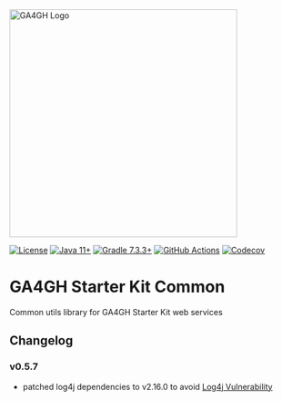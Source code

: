 <img src="https://www.ga4gh.org/wp-content/themes/ga4gh-theme/gfx/GA-logo-horizontal-tag-RGB.svg" alt="GA4GH Logo" style="width: 400px;"/>

[![License](https://img.shields.io/badge/License-Apache%202.0-blue.svg?style=flat-square)](https://opensource.org/licenses/Apache-2.0)
[![Java 11+](https://img.shields.io/badge/java-11+-blue.svg?style=flat-square)](https://www.java.com)
[![Gradle 7.3.3+](https://img.shields.io/badge/gradle-7.3.3+-blue.svg?style=flat-square)](https://gradle.org/)
[![GitHub Actions](https://img.shields.io/github/workflow/status/ga4gh/ga4gh-starter-kit-common/Standard%20Tests/main)](https://github.com/ga4gh/ga4gh-starter-kit-common/actions)
[![Codecov](https://img.shields.io/codecov/c/github/ga4gh/ga4gh-starter-kit-common?style=flat-square)](https://app.codecov.io/gh/ga4gh/ga4gh-starter-kit-common)

# GA4GH Starter Kit Common
Common utils library for GA4GH Starter Kit web services

## Changelog

### v0.5.7
* patched log4j dependencies to v2.16.0 to avoid [Log4j Vulnerability](https://www.cisa.gov/uscert/apache-log4j-vulnerability-guidance)
